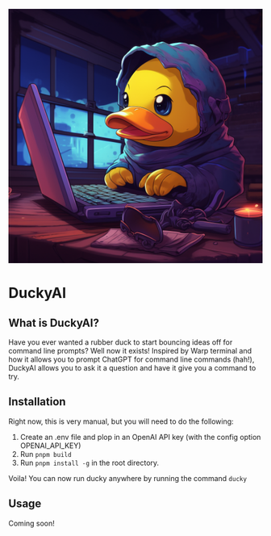 ![DuckyAI, your command line rubber duck!](media/duckyai.png)

# DuckyAI

## What is DuckyAI?

Have you ever wanted a rubber duck to start bouncing ideas off for command line prompts? Well now it exists! Inspired by Warp terminal and how it allows you to prompt ChatGPT for command line commands (hah!), DuckyAI allows you to ask it a question and have it give you a command to try.

## Installation

Right now, this is very manual, but you will need to do the following:

1. Create an .env file and plop in an OpenAI API key (with the config option OPENAI_API_KEY)
2. Run `pnpm build`
3. Run `pnpm install -g` in the root directory.

Voila! You can now run ducky anywhere by running the command `ducky`

## Usage

Coming soon!
